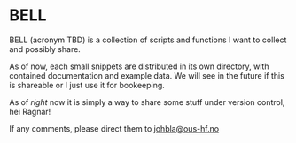 # BELL

BELL (acronym TBD) is a collection of scripts and functions I want to collect and possibly share.

As of now, each small snippets are distributed in its own directory, with contained documentation and 
example data. We will see in the future if this is shareable or I just use it for bookeeping.

As of _right_ now it is simply a way to share some stuff under version
control, hei Ragnar!

If any comments, please direct them to johbla@ous-hf.no

